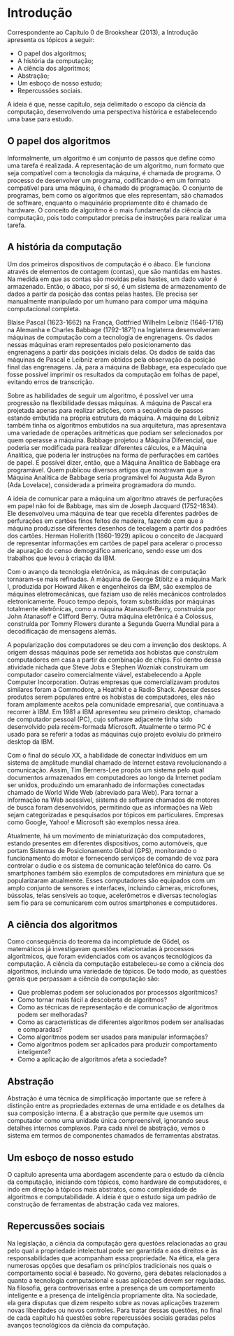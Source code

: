 # Introdução

Correspondente ao Capítulo 0 de Brookshear (2013), a Introdução apresenta os tópicos a seguir:
- O papel dos algoritmos;
- A história da computação;
- A ciência dos algoritmos;
- Abstração;
- Um esboço de nosso estudo;
- Repercussões sociais.

A ideia é que, nesse capítulo, seja delimitado o escopo da ciência da computação, desenvolvendo uma perspectiva histórica e estabelecendo uma base para estudo.

## O papel dos algoritmos

Informalmente, um algoritmo é um conjunto de passos que define como uma tarefa é realizada. A representação de um algoritmo, num formato que seja compatível com a tecnologia da máquina, é chamada de programa. O processo de desenvolver um programa, codificando-o em um formato compatível para uma máquina, é chamado de programação. O conjunto de programas, bem como os algoritmos que eles representam, são chamados de software, enquanto o maquinário propriamente dito é chamado de hardware. O conceito de algoritmo é o mais fundamental da ciência da computação, pois todo computador precisa de instruções para realizar uma tarefa.

## A história da computação

Um dos primeiros dispositivos de computação é o ábaco. Ele funciona através de elementos de contagem (contas), que são mantidas em hastes. Na medida em que as contas são movidas pelas hastes, um dado valor é armazenado. Então, o ábaco, por si só, é um sistema de armazenamento de dados a partir da posição das contas pelas hastes. Ele precisa ser manualmente manipulado por um humano para compor uma máquina computacional completa.

Blaise Pascal (1623-1662) na França, Gottfried Wilhelm Leibniz (1646-1716) na Alemanha e Charles Babbage (1792-1871) na Inglaterra desenvolveram máquinas de computação com a tecnologia de engrenagens. Os dados nessas máquinas eram representados pelo posicionamento das engrenagens a partir das posições iniciais delas. Os dados de saída das máquinas de Pascal e Leibniz eram obtidos pela observação da posição final das engrenagens. Já, para a máquina de Babbage, era especulado que fosse possível imprimir os resultados da computação em folhas de papel, evitando erros de transcrição.

Sobre as habilidades de seguir um algoritmo, é possível ver uma progressão na flexibilidade dessas máquinas. A máquina de Pascal era projetada apenas para realizar adições, com a sequência de passos estando embutida na própria estrutura da máquina. A máquina de Leibniz também tinha os algoritmos embutidos na sua arquitetura, mas apresentava uma variedade de operações aritméticas que podiam ser selecionados por quem operasse a máquina. Babbage projetou a Máquina Diferencial, que poderia ser modificada para realizar diferentes cálculos, e a Máquina Analítica, que poderia ler instruções na forma de perfurações em cartões de papel. É possível dizer, então, que a Máquina Analítica de Babbage era programável. Quem publicou diversos artigos que mostravam que a Máquina Analítica de Babbage seria programável foi Augusta Ada Byron (Ada Lovelace), considerada a primeira programadora do mundo.

A ideia de comunicar para a máquina um algoritmo através de perfurações em papel não foi de Babbage, mas sim de Joseph Jacquard (1752-1834). Ele desenvolveu uma máquina de tear que recebia diferentes padrões de perfurações em cartões finos feitos de madeira, fazendo com que a máquina produzisse diferentes desenhos de tecelagem a partir dos padrões dos cartões. Herman Hollerith (1860-1929) aplicou o conceito de Jacquard de representar informações em cartões de papel para acelerar o processo de apuração do censo demográfico americano, sendo esse um dos trabalhos que levou à criação da IBM.

Com o avanço da tecnologia eletrônica, as máquinas de computação tornaram-se mais refinadas. A máquina de George Stibitz e a máquina Mark I, produzida por Howard Aiken e engenheiros da IBM, são exemplos de máquinas eletromecânicas, que faziam uso de relés mecânicos controlados eletronicamente. Pouco tempo depois, foram substituídas por máquinas totalmente eletrônicas, como a máquina Atanasoff-Berry, construída por John Atanasoff e Clifford Berry. Outra máquina eletrônica é a Colossus, construída por Tommy Flowers durante a Segunda Guerra Mundial para a decodificação de mensagens alemãs.

A popularização dos computadores se deu com a invenção dos desktops. A origem dessas máquinas pode ser remetida aos hobistas que construíam computadores em casa a partir da combinação de chips. Foi dentro dessa atividade nichada que Steve Jobs e Stephen Wozniak construíram um computador caseiro comercialmente viável, estabelecendo a Apple Computer Incorporation. Outras empresas que comercializavam produtos similares foram a Commodore, a Heathkit e a Radio Shack. Apesar desses produtos serem populares entre os hobistas de computadores, eles não foram amplamente aceitos pela comunidade empresarial, que continuava a recorrer à IBM. Em 1981 a IBM apresenteu seu primeiro desktop, chamado de computador pessoal (PC), cujo software adjacente tinha sido desenvolvido pela recém-formada Microsoft. Atualmente o termo PC é usado para se referir a todas as máquinas cujo projeto evoluiu do primeiro desktop da IBM.

Com o final do século XX, a habilidade de conectar indivíduos em um sistema de amplitude mundial chamado de Internet estava revolucionando a comunicação. Assim, Tim Berners-Lee propôs um sistema pelo qual documentos armazenados em computadores ao longo da Internet podiam ser unidos, produzindo um emaranhado de informações conectadas chamado de World Wide Web (abreviado para Web). Para tornar a informação na Web acessível, sistema de software chamados de motores de busca foram desenvolvidos, permitindo que as informações na Web sejam categorizadas e pesquisados por tópicos em particulares. Empresas como Google, Yahoo! e Microsoft são exemplos nessa área.

Atualmente, há um movimento de miniaturização dos computadores, estando presentes em diferentes dispositivos, como automóveis, que portam Sistemas de Posicionamento Global (GPS), monitorando o funcionamento do motor e fornecendo serviços de comando de voz para controlar o áudio e os sistema de comunicação telefônica do carro. Os smartphones também são exemplos de computadores em miniatura que se popularizaram atualmente. Esses computadores são equipados com um amplo conjunto de sensores e interfaces, incluindo câmeras, microfones, bússolas, telas sensíveis ao toque, acelerômetros e diversas tecnologias sem fio para se comunicarem com outros smartphones e computadores. 

## A ciência dos algoritmos

Como consequência do teorema da incompletude de Gödel, os matemáticos já investigavam questões relacionadas à processos algorítmicos, que foram evidenciados com os avanços tecnológicos da computação. A ciência da computação estabeleceu-se como a ciência dos algoritmos, incluindo uma variedade de tópicos. De todo modo, as questões gerais que perpassam a ciência da computação são:
- Que problemas podem ser solucionados por processos algorítmicos?
- Como tornar mais fácil a descoberta de algoritmos?
- Como as técnicas de representação e de comunicação de algoritmos podem ser melhoradas?
- Como as características de diferentes algoritmos podem ser analisadas e comparadas?
- Como algoritmos podem ser usados para manipular informações?
- Como algoritmos podem ser aplicados para produzir comportamento inteligente?
- Como a aplicação de algoritmos afeta a sociedade?

## Abstração

Abstração é uma técnica de simplificação importante que se refere à distinção entre as propriedades externas de uma entidade e os detalhes da sua composição interna. É a abstração que permite que usemos um computador como uma unidade única compreensível, ignorando seus detalhes internos complexos. Para cada nível de abstração, vemos o sistema em termos de componentes chamados de ferramentas abstratas.

## Um esboço de nosso estudo

O capítulo apresenta uma abordagem ascendente para o estudo da ciência da computação, iniciando com tópicos, como hardware de computadores, e indo em direção à tópicos mais abstratos, como complexidade de algoritmos e computabilidade. A ideia é que o estudo siga um padrão de construção de ferramentas de abstração cada vez maiores.

## Repercussões sociais

Na legislação, a ciência da computação gera questões relacionadas ao grau pelo qual a propriedade intelectual pode ser garantida e aos direitos e às responsabilidades que acompanham essa propriedade. Na ética, ela gera numerosas opções que desafiam os princípios tradicionais nos quais o comportamento social é baseado. No governo, gera debates relacionados a quanto a tecnologia computacional e suas aplicações devem ser reguladas. Na filosofia, gera controvérisas entre a presença de um comportamento inteligente e a presença de inteligência propriamente dita. Na sociedade, ela gera disputas que dizem respeito sobre as novas aplicações trazerem novas liberdades ou novos controles. Para tratar dessas questões, no final de cada capítulo há questões sobre repercussões sociais geradas pelos avanços tecnológicos da ciência da computação.
